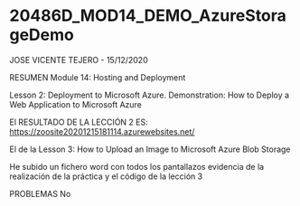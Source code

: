 # 20486D_MOD14_DEMO_AzureStorageDemo


JOSE VICENTE TEJERO - 15/12/2020

RESUMEN
Module 14: Hosting and Deployment

Lesson 2: Deployment to Microsoft Azure. Demonstration: How to Deploy a Web Application to Microsoft Azure

El RESULTADO DE LA LECCIÓN 2 ES:    https://zoosite20201215181114.azurewebsites.net/


El de la Lesson 3: How to Upload an Image to Microsoft Azure Blob Storage

He subido un fichero word con todos los pantallazos evidencia de la realización de la práctica y el código de la lección 3

PROBLEMAS 
No
